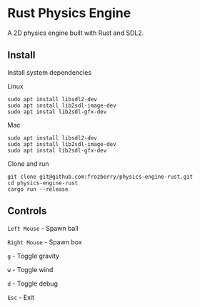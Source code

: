 # Rust Physics Engine
A 2D physics engine built with Rust and SDL2.

## Install
Install system dependencies

Linux
```
sudo apt install libsdl2-dev
sudo apt install lib2sdl-image-dev
sudo apt instal lib2sdl-gfx-dev
```


Mac
```
sudo apt install libsdl2-dev
sudo apt install lib2sdl-image-dev
sudo apt instal lib2sdl-gfx-dev
```

Clone and run
```
git clone git@github.com:frozberry/physics-engine-rust.git
cd physics-engine-rust
cargo run --release
```

## Controls

`Left Mouse` - Spawn ball

`Right Mouse` - Spawn box

`g` - Toggle gravity

`w` - Toggle wind

`d` - Toggle debug

`Esc` - Exit
